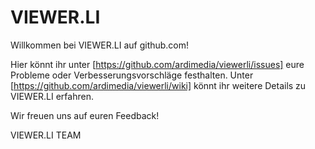# VIEWER.LI

Willkommen bei VIEWER.LI auf github.com!

Hier könnt ihr unter [https://github.com/ardimedia/viewerli/issues] eure Probleme oder Verbesserungsvorschläge festhalten.
Unter [https://github.com/ardimedia/viewerli/wiki] könnt ihr weitere Details zu VIEWER.LI erfahren.

Wir freuen uns auf euren Feedback!

VIEWER.LI TEAM
